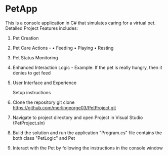 # PetApp

This is a console application in C# that simulates caring for a virtual pet.
Detailed Project Features includes:
1. Pet Creation
2. Pet Care Actions -
   •	Feeding
   •	Playing
   •	Resting
3. Pet Status Monitoring
4. Enhanced Interaction Logic - Example: If the pet is really hungry, then it denies to get feed 
6. User Interface and Experience

   Setup instructions
1. Clone the repository
git clone https://github.com/merlingeorge03/PetProject.git
2. Navigate to project directory and open Project in Visual Studio (PetProject.sln)
3. Build the solution and run the application
"Program.cs" file contains the both class "PetLogic" and Pet
4.	Interact with the Pet by following the instructions in the console window

   

